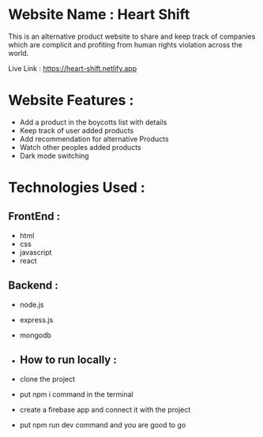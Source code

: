 # Website Name : Heart Shift

This is an alternative product website to share and keep track of companies which are complicit and profiting from human rights violation across the world.

Live Link : https://heart-shift.netlify.app

# Website Features : 

- Add a product in the boycotts list with details
- Keep track of user added products
- Add recommendation for alternative Products
- Watch other peoples added products
- Dark mode switching

# Technologies Used : 
## FrontEnd : 
- html
- css
- javascript
- react
## Backend :
- node.js
- express.js
- mongodb

- ## How to run locally :

- clone the project
- put npm i command in the terminal
- create a firebase app and connect it with the project
- put npm run dev command and you are good to go
